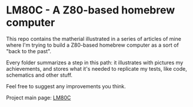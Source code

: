# LM80C - A Z80-based homebrew computer

This repo contains the matherial illustrated in a series of articles of mine where I'm trying to build a Z80-based homebrew computer as a sort of "back to the past".

Every folder summarizes a step in this path: it illustrates with pictures my achievements, and stores what it's needed to replicate my tests, like code, schematics and other stuff.

Feel free to suggest any improvements you think.

Project main page: [LM80C](http://www.leonardomiliani.com/en/lm80c/) 
